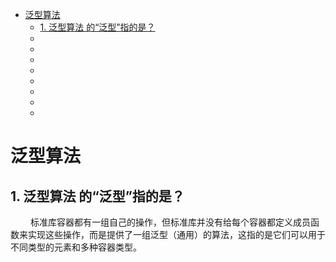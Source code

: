 - [泛型算法](#泛型算法)
  - [1.	泛型算法 的“泛型”指的是？](#1泛型算法-的泛型指的是)
  - [](#)
  - [](#-1)
  - [](#-2)
  - [](#-3)
  - [](#-4)
  - [](#-5)
  - [](#-6)
  - [](#-7)

# 泛型算法
## 1.	泛型算法 的“泛型”指的是？
&emsp;&emsp; 标准库容器都有一组自己的操作，但标准库并没有给每个容器都定义成员函数来实现这些操作，而是提供了一组泛型（通用）的算法，这指的是它们可以用于不同类型的元素和多种容器类型。

## 
&emsp;&emsp;

## 
&emsp;&emsp;

## 
&emsp;&emsp;

## 
&emsp;&emsp;

## 
&emsp;&emsp;

## 
&emsp;&emsp;

## 
&emsp;&emsp;

## 
&emsp;&emsp;